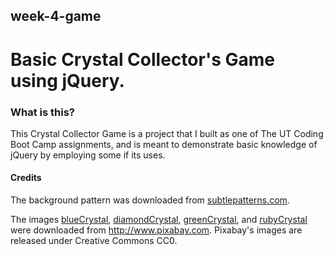 ## week-4-game

# Basic Crystal Collector's Game using jQuery.

### What is this?

This Crystal Collector Game is a project that I built as one of 
The UT Coding Boot Camp assignments, and is meant to demonstrate basic knowledge of jQuery by employing some if its uses.

#### Credits

The background pattern was downloaded from [subtlepatterns.com](https://www.subtlepatterns.com).

The images [blueCrystal](https://pixabay.com/en/blue-gems-sapphire-stones-576241/), [diamondCrystal](https://pixabay.com/en/diamond-jewel-gem-stone-luxury-417896/), [greenCrystal](https://pixabay.com/en/stone-mineral-geology-crystal-576361/), and [rubyCrystal](https://pixabay.com/en/red-gems-ruby-stones-minerals-576239/) were downloaded from http://www.pixabay.com. Pixabay's images are released under Creative Commons CC0.
